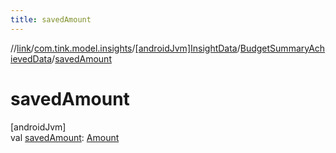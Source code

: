 ```yaml
---
title: savedAmount
---
```

//[link](../../../../index.html)/[com.tink.model.insights](../../index.html)/[[androidJvm]InsightData](../index.html)/[BudgetSummaryAchievedData](index.html)/[savedAmount](saved-amount.html)



# savedAmount



[androidJvm]\
val [savedAmount](saved-amount.html): [Amount](../../../com.tink.model.misc/[android-jvm]-amount/index.html)




